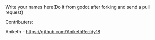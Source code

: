 Write your names here(Do it from godot after forking and send a pull request)

Contributers:
	
Aniketh - https://github.com/AnikethReddy18  
